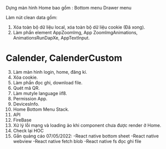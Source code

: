 Dựng màn hình Home bao gồm :
Bottom menu 
Drawer menu

Làm nút clean data gồm: 
1. Xóa toàn bộ dữ liệu local, xóa toàn bộ dữ liệu cookie (Đã xong).
2. Làm phần element AppZoomImg, App ZoomImgAnimations, AnimationsRunDapXe, AppTextInput.
# Calender, CalenderCustom
3. Làm màn hình login, home, đăng kí.
4. Xóa cookie.
5. Làm phần đọc ghi, download file.
6. Quét mã QR.
7. Làm mutyle language iif8.
8. Permission App.
9. DevicesInfo.
10. Home Bottom Menu Stack.
11. API
12. FireBase
13. Xử lý lỗi mạng và loading ảo khi component chưa được render ở Home.
14. Check lại HOC
15. Gắn quảng cáo
07/05/2022:
-React native bottom sheet
-React native webview
-React native fetch blob
-React native fs đọc ghi file


